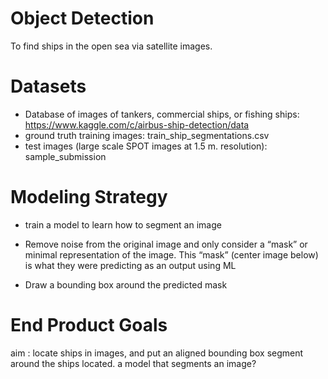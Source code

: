 # Object Detection
To find ships in the open sea via satellite images.

# Datasets
- Database of images of tankers, commercial ships, or fishing ships: https://www.kaggle.com/c/airbus-ship-detection/data
- ground truth training images: train_ship_segmentations.csv
- test images (large scale SPOT images at 1.5 m. resolution): sample_submission


# Modeling Strategy
- train a model to learn how to segment an image

- Remove noise from the original image and only consider a “mask” or minimal representation of the image. This “mask” (center image below) is what they were predicting as an output using ML
- Draw a bounding box around the predicted mask

# End Product Goals
aim : locate ships in images, and put an aligned bounding box segment around the ships located.
a model that segments an image?
